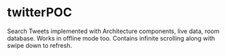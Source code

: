 # twitterPOC
Search Tweets implemented with Architecture components, live data, room database. Works in offline mode too.
Contains infinite scrolling along with swipe down to refresh.
